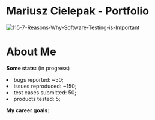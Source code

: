 # Mariusz Cielepak - Portfolio


![115-7-Reasons-Why-Software-Testing-is-Important](https://github.com/GPDragonGP/ImMariuszC.github.io/assets/61275107/23b986c6-8dc4-4a9c-99f1-3ea4131c5946)

# About Me

<b>Some stats:</b> (in progress)
<li>
  <lu>bugs reported: ~50;</lu>
</li>
<li>
  <lu>issues reproduced: ~150;</lu>
</li>
<li>
  <lo>test cases submitted: 50;</lo>
</li>
<li>  
  <lo>products tested: 5;</lo>
</li>

<b>My career goals:</b>
